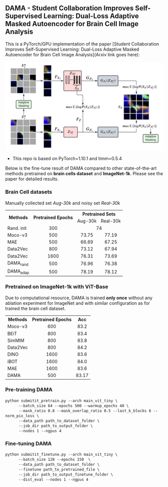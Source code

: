 ## DAMA - Student Collaboration Improves Self-Supervised Learning: Dual-Loss Adaptive Masked Autoencoder for Brain Cell Image Analysis

This is a PyTorch/GPU implementation of the paper [Student Collaboration Improves Self-Supervised Learning: Dual-Loss Adaptive Masked Autoencoder for Brain Cell Image Analysis](Arxiv link goes here):

<p align="center">
  <img src="https://github.com/hula-ai/DAMA/blob/main/imgs/ECCV-pipeline.png" width="720">
</p>

* This repo is based on PyTorch=1.10.1 and timm=0.5.4

Below is the fine-tune result of DAMA compared to other state-of-the-art methods pretrained on **brain cells dataset** and **ImageNet-1k**. Please see the paper for detailed results.

### Brain Cell datasets
Manually collected set *Aug-30k* and noisy set *Real-30k*
<table><tbody>
<!-- START TABLE -->
<!-- TABLE HEADER -->
<th rowspan="2">Methods</th>
<th rowspan="2">Pretrained Epochs</th>
<th colspan="2">Pretrained Sets</th>
<tr>
<td align="center">Aug-30k</td>
<td align="center">Real-30k</td>
</tr>
<!-- TABLE BODY -->
<tr>
<td align="left">Rand. init</td>
<td align="center">300</td>
<td colspan="2" align="center">74</td>
</tr>
<tr>
<td align="left">Moco-v3</td>
<td align="center">500</td>
<td align="center">73.75</td>
<td align="center">77.19</td>
</tr>
<tr>
<td align="left">MAE</td>
<td align="center">500</td>
<td align="center">66.69</td>
<td align="center">67.25</td>
</tr>
<tr>
<td align="left">Data2Vec</td>
<td align="center">800</td>
<td align="center">73.12</td>
<td align="center">67.94</td>
</tr>
<tr>
<td align="left">Data2Vec</td>
<td align="center">1600</td>
<td align="center">76.31</td>
<td align="center">73.69</td>
</tr>
<tr>
<td align="left">DAMA<sub>rand</sub></td>
<td align="center">500</td>
<td align="center">76.96</td>
<td align="center">76.38</td>
</tr>
<tr>
<td align="left">DAMA<sub>adap</sub></td>
<td align="center">500</td>
<td align="center">78.19</td>
<td align="center">78.12</td>
</tr>
</tbody></table>

### Pretrained on ImageNet-1k with ViT-Base
Due to computational resource, DAMA is trained **only once** without any ablation experiment for ImageNet and with similar configuration as for trained the brain cell dataset.
<table><tbody>
<!-- START TABLE -->
<!-- TABLE HEADER -->
<tr>
    <th>Methods</th>
    <th>Pretrained Epochs</th>
    <th>Acc</th>
</tr>
<!-- TABLE BODY -->
<tr>
<td align="left">Moco-v3</td>
<td align="center">600</td>
<td align="center">83.2</td>
</tr>
<tr>
<td align="left">BEiT</td>
<td align="center">800</td>
<td align="center">83.4</td>
</tr>
<tr>
<td align="left">SimMIM</td>
<td align="center">800</td>
<td align="center">83.8</td>
</tr>
<tr>
<td align="left">Data2Vec</td>
<td align="center">800</td>
<td align="center">84.2</td>
</tr>
<tr>
<td align="left">DINO</td>
<td align="center">1600</td>
<td align="center">83.6</td>
</tr>
<tr>
<td align="left">iBOT</td>
<td align="center">1600</td>
<td align="center">84.0</td>
</tr>
<tr>
<td align="left">MAE</td>
<td align="center">1600</td>
<td align="center">83.6</td>
</tr>
<tr>
<td align="left">DAMA</td>
<td align="center">500</td>
<td align="center">83.17</td>
</tr>    
</tbody></table>

### Pre-training DAMA
```
python submitit_pretrain.py --arch main_vit_tiny \
      --batch_size 64 --epochs 500 --warmup_epochs 40 \
      --mask_ratio 0.8 --mask_overlap_ratio 0.5 --last_k_blocks 6 --norm_pix_loss \
      --data_path path_to_dataset_folder \
      --job_dir path_to_output_folder \
      --nodes 1 --ngpus 4
```

### Fine-tuning DAMA
```
python submitit_finetune.py --arch main_vit_tiny \
      --batch_size 128 --epochs 150  \
      --data_path path_to_dataset_folder \
      --finetune path_to_pretrained_file \
      --job_dir path_to_output_finetune_folder \
      --dist_eval --nodes 1 --ngpus 4
```
